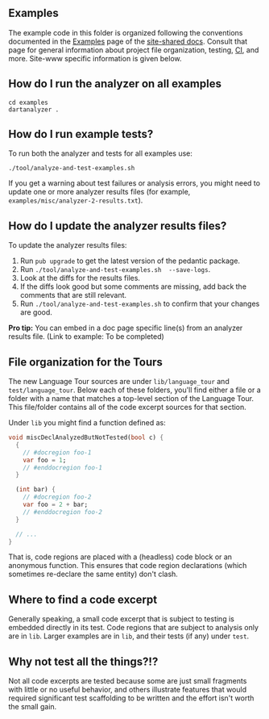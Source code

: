 ## Examples

The example code in this folder is organized following the conventions
documented in the [Examples][] page of the [site-shared docs][]. Consult that
page for general information about project file organization, testing, [CI][],
and more. Site-www specific information is given below.

## How do I run the analyzer on all examples

```
cd examples
dartanalyzer .
```

## How do I run example tests?

To run both the analyzer and tests for all examples use:

```
./tool/analyze-and-test-examples.sh
```

If you get a warning about test failures or analysis errors,
you might need to update one or more analyzer results files
(for example, `examples/misc/analyzer-2-results.txt`).

## How do I update the analyzer results files?

To update the analyzer results files:

1. Run `pub upgrade` to get the latest version of the pedantic package.
1. Run `./tool/analyze-and-test-examples.sh  --save-logs`.
1. Look at the diffs for the results files.
1. If the diffs look good but some comments are missing,
   add back the comments that are still relevant.
1. Run `./tool/analyze-and-test-examples.sh` to confirm that
   your changes are good.

**Pro tip:** You can embed in a doc page specific line(s) from an analyzer
results file. (Link to example: To be completed)

## File organization for the Tours

The new Language Tour sources are under `lib/language_tour` and `test/language_tour`.
Below each of these folders, you'll find either a file or a folder with a name
that matches a top-level section of the Language Tour. This file/folder contains
all of the code excerpt sources for that section.

Under `lib` you might find a function defined as:

```dart
void miscDeclAnalyzedButNotTested(bool c) {
  {
    // #docregion foo-1
    var foo = 1;
    // #enddocregion foo-1
  }

  (int bar) {
    // #docregion foo-2
    var foo = 2 + bar;
    // #enddocregion foo-2
  }

  // ...
}
```

That is, code regions are placed with a (headless) code block or an anonymous
function. This ensures that code region declarations (which sometimes re-declare
the same entity) don't clash.

## Where to find a code excerpt

Generally speaking, a small code excerpt that is subject to testing is embedded
directly in its test. Code regions that are subject to analysis only
are in `lib`. Larger examples are in `lib`, and their tests (if any) under `test`.

## Why not test all the things?!?

Not all code excerpts are tested because some are just small fragments with
little or no useful behavior, and others illustrate features that would required
significant test scaffolding to be written and the effort isn't worth the small
gain.

[CI]: https://www.thoughtworks.com/continuous-integration
[site-shared docs]: https://github.com/dart-lang/site-shared/tree/master/doc
[Examples]: https://github.com/dart-lang/site-shared/blob/master/doc/examples.md
